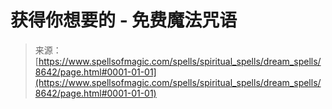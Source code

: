 <!--yml

category: 未分类

date: 2024-06-12 18:44:08

-->

# 获得你想要的 - 免费魔法咒语

> 来源：[https://www.spellsofmagic.com/spells/spiritual_spells/dream_spells/8642/page.html#0001-01-01](https://www.spellsofmagic.com/spells/spiritual_spells/dream_spells/8642/page.html#0001-01-01)
